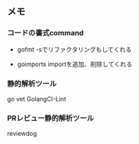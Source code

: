 ## メモ

### コードの書式command
- gofmt
-sでリファクタリングもしてくれる

- goimports
importを追加、削除してくれる

### 静的解析ツール
go vet
GolangCI-Lint

### PRレビュー静的解析ツール
reviewdog






